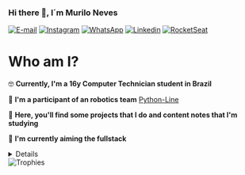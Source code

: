 ### Hi there 👋, I´m Murilo Neves

[![E-mail](http://img.shields.io/badge/Gmail-800BEE?logo=gmail&style=for-the-badge&logoColor=white)](mailto::murilodesouzaneves@gmail.com)
[![Instagram](http://img.shields.io/badge/Instagram-800BEE?logo=instagram&style=for-the-badge&logoColor=white)](https://www.instagram.com/murilo.souzaneves/)
[![WhatsApp](https://img.shields.io/badge/WhatsApp-800BEE?logo=whatsapp&style=for-the-badge&logoColor=white)](https://api.whatsapp.com/send?1=pt_BR&phone=5543988083996)
[![Linkedin](https://img.shields.io/badge/Linkedin-800BEE?logo=linkedin&style=for-the-badge&logoColor=white)](https://www.linkedin.com/in/murilo-souza-5b672a1a0/)
[![RocketSeat](https://img.shields.io/badge/RocketSeat-800BEE?logo=Apache-RocketMQ&style=for-the-badge&logoColor=white)](https://app.rocketseat.com.br/me/murilo-neves-08720)

# Who am I?

:nerd_face: **Currently, I'm a 16y Computer Technician student in Brazil**  

:robot: **I'm a participant of an robotics team** [Python-Line](https://github.com/Python-Line)

:bookmark_tabs: **Here, you'll find some projects that I do and content notes that I'm studying** 

:seedling: **I'm currently aiming the fullstack**

<details>
<ul>
    👩‍💻I have experience with:
    <li><img src="https://img.shields.io/badge/HTML5-800BEE?logo=HTML5&style=for-the-badge&logoColor=white"/></li>
    <li><img src="https://img.shields.io/badge/CSS3-800BEE?logo=CSS3&style=for-the-badge&logoColor=white"/></li>
    <li><img src="https://img.shields.io/badge/JavaScript-800BEE?logo=Javascript&style=for-the-badge&logoColor=white"/></li>
    <li><img src="https://img.shields.io/badge/-800BEE?logo=C&style=for-the-badge&logoColor=white"/></li>
</ul>

<ul>
    📚I'm studying: 
      <li><img src="https://img.shields.io/badge/ReactJS-800BEE?logo=React&style=for-the-badge&logoColor=white"/></li>
        <li><img src="https://img.shields.io/badge/NodeJS-800BEE?logo=Node.JS&style=for-the-badge&logoColor=white"/></li>
        <li><img src="https://img.shields.io/badge/React Navite-800BEE?logo=React&style=for-the-badge&logoColor=white"/></li>
</ul>
</details>

<img align="center" src="https://github-profile-trophy.vercel.app/margin-w=8&column=7&username=muNeves3" alt="Trophies" />
